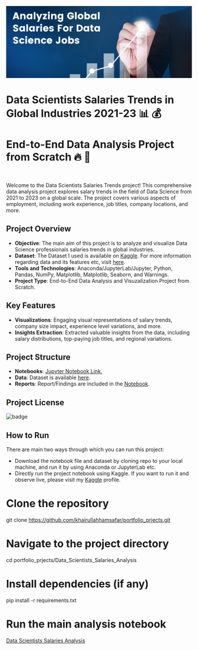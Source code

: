 <center><img src="https://raw.githubusercontent.com/khairullahhamsafar/portfolio_prjects/main/Data_Scientists_Salaries_Analysis/img/Data_Scientists_Salaries_02.png"></center>

# Data Scientists Salaries Trends in Global Industries 2021-23 &#128202; &#128176;
# End-to-End Data Analysis Project from Scratch &#128293; &#128153;

<br/>

Welcome to the Data Scientists Salaries Trends project! This comprehensive data analysis project explores salary trends in the field of Data Science from 2021 to 2023 on a global scale. The project covers various aspects of employment, including work experience, job titles, company locations, and more.

## Project Overview

- **Objective**: The main aim of this project is to analyze and visualize Data Science professionals salaries trends in global industries.
- **Dataset**: The Dataset I used is available on [Kaggle](https://www.kaggle.com/datasets/harishkumardatalab/data-science-salary-2021-to-2023). For more information regarding data and its features etc, visit [here](https://github.com/khairullahhamsafar/portfolio_prjects/blob/main/Data_Scientists_Salaries_Analysis/Data_Scientists_Salaries_Analysis_main.ipynb?#1.1).
- **Tools and Technologies**: Anaconda/JupyterLab/Jupyter, Python, Pandas, NumPy, Matplotlib, Matplotlib, Seaborn, and Warnings.
- **Project Type**: End-to-End Data Analysis and Visuzalization Project from Scratch.

## Key Features

- **Visualizations**: Engaging visual representations of salary trends, company size impact, experience level variations, and more.
- **Insights Extraction**: Extracted valuable insights from the data, including salary distributions, top-paying job titles, and regional variations.

## Project Structure

- **Notebooks**: [Jupyter Notebook Link.](https://github.com/khairullahhamsafar/portfolio_prjects/blob/main/Data_Scientists_Salaries_Analysis/Data_Scientists_Salaries_Analysis_main.ipynb)
- **Data**: Dataset is available [here](https://github.com/khairullahhamsafar/portfolio_prjects/blob/main/Data_Scientists_Salaries_Analysis/Datasets/Data_Science_Professionals_Salaries_Data_2021_to_2023.csv).
- **Reports**: Report/Findings are included in the [Notebook](https://github.com/khairullahhamsafar/portfolio_prjects/blob/main/Data_Scientists_Salaries_Analysis/Data_Scientists_Salaries_Analysis_main.ipynb?#6.1).

## Project License

![badge](https://img.shields.io/badge/license-MITLicense-brightorange)

## How to Run

There are main two ways through which you can run this project:
- Download the notebook file and dataset  by cloning repo to your local machine, and run it by using Anaconda or JupyterLab etc.
- Directly run the project notebook using Kaggle. If you want to run it and observe live, please visit my [Kaggle](https://www.kaggle.com/code/khairullahhamsafar/data-scientists-salary-trends-in-global-industries) profile.

# Clone the repository
git clone https://github.com/khairullahhamsafar/portfolio_prjects.git

# Navigate to the project directory
cd portfolio_prjects/Data_Scientists_Salaries_Analysis

# Install dependencies (if any)
pip install -r requirements.txt

# Run the main analysis notebook
[Data Scientists Salaries Analysis](https://localhost:8888/notebooks/portfolio_prjects/Data_Scientists_Salaries_Analysis/Data_Scientists_Salaries_Analysis_main.ipynb)
